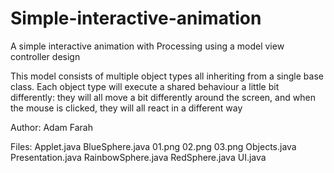 # Simple-interactive-animation
A simple interactive animation with Processing using a model view controller design

This model consists of multiple object types all inheriting from a single base class. 
Each object type will execute a shared behaviour a little bit differently: 
  they will all move a bit differently around the screen, and when the mouse is clicked,
  they will all react in a different way

Author: Adam Farah

Files:  Applet.java BlueSphere.java 01.png 02.png 03.png Objects.java 
        Presentation.java RainbowSphere.java RedSphere.java UI.java
